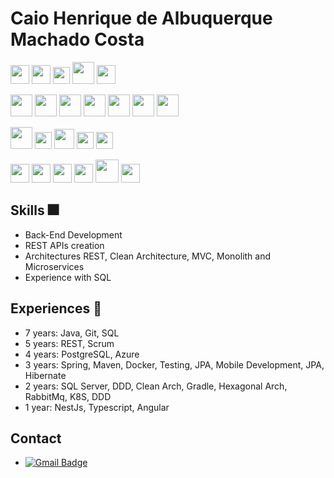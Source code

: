 # Caio Henrique de Albuquerque Machado Costa 

<span><img height="30px" src="https://cdn.svgporn.com/logos/java.svg">
<img height="30px" src="https://cdn.svgporn.com/logos/spring.svg">
<img height="27px" src="https://cdn.svgporn.com/logos/maven.svg">
<img height="35px" src="https://cdn.svgporn.com/logos/hibernate.svg">
<img height="30px" src="https://cdn.svgporn.com/logos/intellij-idea.svg">

<span><img height="35px" src="https://cdn.svgporn.com/logos/javascript.svg">
<img height="35px" src="https://cdn.svgporn.com/logos/typescript-icon.svg">
<img height="35px" src="https://cdn.svgporn.com/logos/nestjs.svg">
<img height="35px" src="https://cdn.svgporn.com/logos/angular-icon.svg">
<img height="35px" src="https://cdn.svgporn.com/logos/jest.svg">
<img height="35px" src="https://cdn.svgporn.com/logos/npm.svg">
<img height="35px" src="https://cdn.svgporn.com/logos/visual-studio-code.svg">

<span><img height="35px" src="https://cdn.svgporn.com/logos/git.svg">
<img height="27px" src="https://cdn.svgporn.com/logos/docker.svg">
<img height="32px" src="https://cdn.svgporn.com/logos/kubernetes.svg">
<img height="27px" src="https://cdn.svgporn.com/logos/kibana.svg">
<img height="27px" src="https://cdn.svgporn.com/logos/rabbitmq.svg">

<span><img height="30px" src="https://cdn.svgporn.com/logos/html-5.svg">
<img height="30px" src="https://cdn.svgporn.com/logos/insomnia.svg">
<img height="30px" src="https://cdn.svgporn.com/logos/postman-icon.svg">
<img height="30px" src="https://cdn.svgporn.com/logos/android-icon.svg">
<img height="37px" src="https://cdn.svgporn.com/logos/postgresql.svg">
<img height="30px" src="https://cdn.svgporn.com/logos/mongodb.svg">

## Skills 🎆
* Back-End Development
* REST APIs creation
* Architectures REST, Clean Architecture, MVC, Monolith and Microservices
* Experience with SQL

## Experiences 📕
* 7 years: Java, Git, SQL
* 5 years: REST, Scrum
* 4 years: PostgreSQL, Azure
* 3 years: Spring, Maven, Docker, Testing, JPA, Mobile Development, JPA, Hibernate
* 2 years: SQL Server, DDD, Clean Arch, Gradle, Hexagonal Arch, RabbitMq, K8S, DDD
* 1 year: NestJs, Typescript, Angular
      
## Contact
* [![Gmail Badge](https://img.shields.io/badge/-caiohamc@gmail.com-c14438?style=flat-square&logo=Gmail&logoColor=white&link=mailto:sakshamtaneja7861@gmail.com)](mailto:caiohamc@gmail.com)
